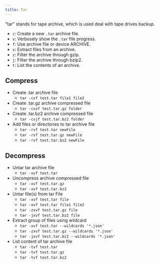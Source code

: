 ```yaml
---
title: Tar
---
```


"tar" stands for tape archive, which is used deal with tape drives backup.

- `c`: Create a new `.tar` archive file.
- `v`: Verbosely show the `.tar` file progress.
- `f`: Use archive file or device ARCHIVE.
- `x`: Extract files from an archive.
- `z`: Filter the archive through gzip.
- `j`: Filter the archive through bzip2.
- `t`: List the contents of an archive.

## Compress

- Create .tar archive file
    - `tar -cvf test.tar file1 file2`
- Create .tar.gz archive compressed file
    - `tar -cvzf test.tar.gz folder`
- Create .tar.bz2 archive compressed file
    - `tar -cvjf test.tar.bz2 folder`
- Add files or directories to tar archive file
    - `tar -rvf test.tar newFile`
    - `tar -rvf test.tar.gz newFile`
    - `tar -rvf test.tar.bz2 newFile`

## Decompress
- Untar tar archive file
    - `tar -xvf test.tar`
- Uncompress archive compressed file
    - `tar -xvf test.tar.gz`
    - `tar -xvf test.tar.bz2`
- Untar file(s) from tar File
    - `tar -xvf test.tar file`
    - `tar -xvf test.tar file1 file2`
    - `tar -zxvf test.tar.gz file`
    - `tar -jxvf test.tar.bz2 file`
- Extract group of files using wildcard
    - `tar -xvf test.tar --wildcards '*.json'`
    - `tar -zxvf test.tar.gz --wildcards '*.json'`
    - `tar -jxvf test.tar.bz2 --wildcards '*.json'`
- List content of tar archive file
    - `tar -tvf test.tar`
    - `tar -tvf test.tar.gz`
    - `tar -tvf test.tar.bz2`